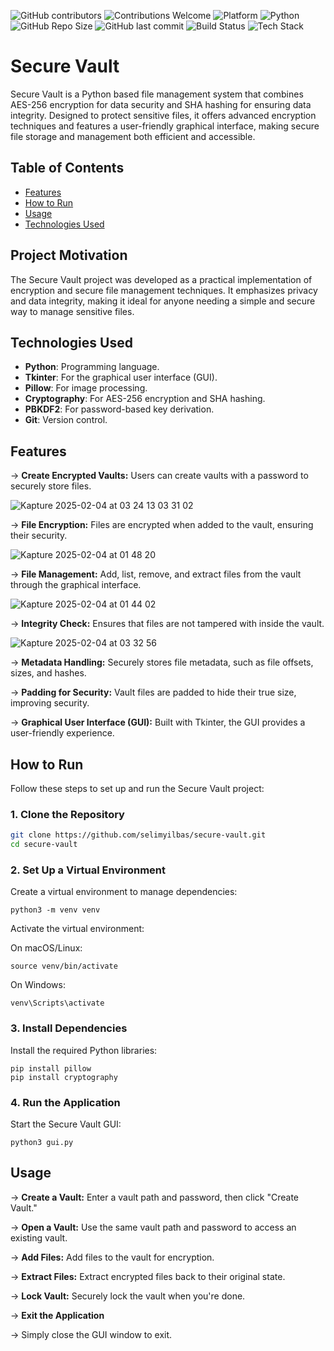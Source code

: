 ![GitHub contributors](https://img.shields.io/github/contributors/selimyilbas/Secure-Vault)
![Contributions Welcome](https://img.shields.io/badge/contributions-welcome-brightgreen)
![Platform](https://img.shields.io/badge/platform-macOS%20%7C%20Windows%20%7C%20Linux-lightgrey)
![Python](https://img.shields.io/badge/python-3.10-blue)
![GitHub Repo Size](https://img.shields.io/github/repo-size/selimyilbas/Secure-Vault)
![GitHub last commit](https://img.shields.io/github/last-commit/selimyilbas/Secure-Vault)
![Build Status](https://img.shields.io/badge/build-passing-brightgreen)
![Tech Stack](https://img.shields.io/badge/tech-stack-blueviolet)

# Secure Vault

Secure Vault is a Python based file management system that combines AES-256 encryption for data security and SHA hashing for ensuring data integrity. Designed to protect sensitive files, it offers advanced encryption techniques and features a user-friendly graphical interface, making secure file storage and management both efficient and accessible.




## Table of Contents
- [Features](#features)
- [How to Run](#how-to-run)
- [Usage](#usage)
- [Technologies Used](#technologies-used)


## Project Motivation
The Secure Vault project was developed as a practical implementation of encryption and secure file management techniques. It emphasizes privacy and data integrity, making it ideal for anyone needing a simple and secure way to manage sensitive files.



  ## Technologies Used
- **Python**: Programming language.
- **Tkinter**: For the graphical user interface (GUI).
- **Pillow**: For image processing.
- **Cryptography**: For AES-256 encryption and SHA hashing.
- **PBKDF2**: For password-based key derivation.
- **Git**: Version control.



## Features

-> **Create Encrypted Vaults:** Users can create vaults with a password to securely store files.

![Kapture 2025-02-04 at 03 24 13 03 31 02](https://github.com/user-attachments/assets/9e07b2a7-ca5d-4a84-bb9b-8103c0d324b2)

-> **File Encryption:** Files are encrypted when added to the vault, ensuring their security.

![Kapture 2025-02-04 at 01 48 20](https://github.com/user-attachments/assets/55431aeb-fbc0-4d2a-a0ab-c50d723c7809)

-> **File Management:** Add, list, remove, and extract files from the vault through the graphical interface.

![Kapture 2025-02-04 at 01 44 02](https://github.com/user-attachments/assets/b8c53b6c-cbb2-4acb-a0f4-fc779cbc951c)

-> **Integrity Check:** Ensures that files are not tampered with inside the vault.

![Kapture 2025-02-04 at 03 32 56](https://github.com/user-attachments/assets/9ad0fbc6-416f-4feb-8164-8c5d7a70852a)

-> **Metadata Handling:** Securely stores file metadata, such as file offsets, sizes, and hashes.

-> **Padding for Security:** Vault files are padded to hide their true size, improving security.

-> **Graphical User Interface (GUI):** Built with Tkinter, the GUI provides a user-friendly experience.


## How to Run

Follow these steps to set up and run the Secure Vault project:

### 1. Clone the Repository
```bash
git clone https://github.com/selimyilbas/secure-vault.git
cd secure-vault
```


### 2. Set Up a Virtual Environment

Create a virtual environment to manage dependencies:

```
python3 -m venv venv
```


Activate the virtual environment:

On macOS/Linux:

```
source venv/bin/activate
```

On Windows:

```
venv\Scripts\activate
```

### 3. Install Dependencies
Install the required Python libraries:

```
pip install pillow
pip install cryptography
```

### 4. Run the Application
   
Start the Secure Vault GUI:

```
python3 gui.py
```

## Usage

-> **Create a Vault:** Enter a vault path and password, then click "Create Vault."

-> **Open a Vault:** Use the same vault path and password to access an existing vault.

-> **Add Files:** Add files to the vault for encryption.

-> **Extract Files:** Extract encrypted files back to their original state.

-> **Lock Vault:** Securely lock the vault when you're done.

-> **Exit the Application**

-> Simply close the GUI window to exit.





